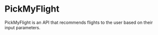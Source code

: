 # PickMyFlight
PickMyFlight is an API that recommends flights to the user based on their input parameters.
